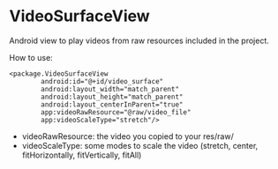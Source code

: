 # VideoSurfaceView
Android view to play videos from raw resources included in the project.

How to use:

```
<package.VideoSurfaceView
        android:id="@+id/video_surface"
        android:layout_width="match_parent"
        android:layout_height="match_parent"
        android:layout_centerInParent="true"
        app:videoRawResource="@raw/video_file"
        app:videoScaleType="stretch"/>
```

* videoRawResource: the video you copied to your res/raw/
* videoScaleType: some modes to scale the video (stretch, center, fitHorizontally, fitVertically, fitAll)
